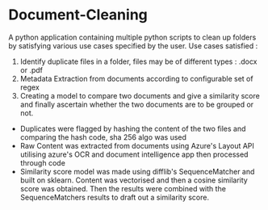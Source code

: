 # Document-Cleaning
A python application containing multiple python scripts to clean up folders by satisfying various use cases specified by the user. 
Use cases satisfied : 
1. Identify duplicate files in a folder, files may be of different types : .docx or .pdf 
2. Metadata Extraction from documents according to configurable set of regex 
3. Creating a model to compare two documents and give a similarity score and finally ascertain whether the two documents are to be grouped or not. 

- Duplicates were flagged by hashing the content of the two files and comparing the hash code, sha 256 algo was used 
- Raw Content was extracted from documents using Azure's Layout API utilising azure's OCR and document intelligence app then processed through code
- Similarity score model was made using difflib's SequenceMatcher and built on sklearn. Content was vectorised and then a cosine similarity score was obtained. Then the results were combined with the SequenceMatchers results to draft out a similarity score. 





